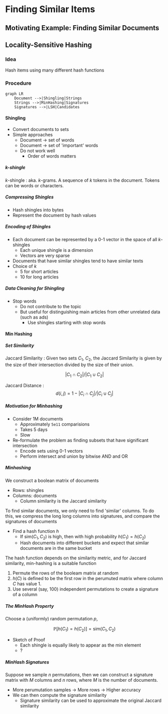 # Finding Similar Items

## Motivating Example: Finding Similar Documents

## Locality-Sensitive Hashing

### Idea

Hash items using many different hash functions

### Procedure

```mermaid
graph LR
    Document -->|Shingling|Strings
    Strings -->|MinHashing|Signatures
    Signatures -->|LSH|Candidates
```

#### Shingling

- Convert documents to sets
- Simple approaches
  - Document $\to$ set of words
  - Document $\to$ set of 'important' words
  - Do not work well
    - Order of words matters

##### $k$-shingle

$k$-shingle
: aka. $k$-grams. A sequence of $k$ tokens in the document. Tokens can be words or characters.

##### Compressing Shingles

- Hash shingles into bytes
- Represent the document by hash values

##### Encoding of Shingles

- Each document can be represented by a 0-1 vector in the space of all $k$-shingles
  - Each unique shingle is a dimension
  - Vectors are very sparse
- Documents that have similar shingles tend to have similar texts
- Choice of $k$
  - 5 for short articles
  - 10 for long articles

##### Data Cleaning for Shingling

- Stop words
  - Do not contribute to the topic
  - But useful for distinguishing main articles from other unrelated data (such as ads)
    - Use shingles starting with stop words

#### Min Hashing

##### Set Similarity

Jaccard Similarity
: Given two sets $C_1$, $C_2$, the Jaccard Similarity is given by the size of their intersection divided by the size of their union.

  $$|C_1 \cap C_2| / |C_1 \cup C_2|$$

Jaccard Distance
: $$ d(i,j) =  1 - |C_i \cap C_j| / |C_i \cup C_j| $$

##### Motivation for Minhashing

- Consider 1M documents
  - Approximately `5e11` comparisions
  - Takes 5 days
  - Slow
- Re-formulate the problem as finding subsets that have significant intersection
  - Encode sets using 0-1 vectors
  - Perform intersect and union by bitwise AND and OR

##### Minhashing

We construct a boolean matrix of documents

- Rows: shingles
- Columns: documents
  - Column similarity is the Jaccard similarity

To find similar documents, we only need to find 'similar' columns. To do this, we compress the long long columns into signatures, and compare the signatures of documents

- Find a hash function $h$
  - If $\textrm{sim}(C_1,C_2)$ is high, then with high probability $h(C_1) = h(C_2)$
  - Hash documents into different buckets and expect that similar documents are in the same bucket

The hash function depends on the similarity metric, and for Jaccard similarity, min-hashing is a suitable function

1. Permute the rows of the booleam matrix at random
2. $h(C)$ is defined to be the first row in the perumuted matrix where column $C$ has value 1.
3. Use several (say, 100) independent permutations to create a signature of a column

##### The MinHash Property

Choose a (uniformly) random permutation $p$,

$$ \mathbb{P}[h(C_1) = h(C_2)] = \textrm{sim}(C_1,C_2) $$

- Sketch of Proof
  - Each shingle is equally likely to appear as the min element
  - ?

##### MinHash Signatures

Suppose we sample $n$ permutations, then we can construct a signature matrix with $M$ columns and $n$ rows, where $M$ is the number of documents.

- More perumutation samples $\to$ More rows $\to$ Higher accuracy
- We can then compute the signature similarity
  - Signature similarity can be used to approximate the original Jaccard similarity
